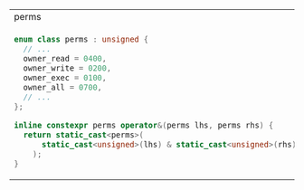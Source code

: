 <table>
<tr>
<td> perms </td> <td> directory_options </td> <td> perm_options </td>
</tr>
<tr>
<td>

```c++
enum class perms : unsigned {
  // ...
  owner_read = 0400,
  owner_write = 0200,
  owner_exec = 0100,
  owner_all = 0700,
  // ...
};

inline constexpr perms operator&(perms lhs, perms rhs) {
  return static_cast<perms>(
      static_cast<unsigned>(lhs) & static_cast<unsigned>(rhs)
    );
}
```

</td>

<td>

```c++
enum class directory_options: unsigned char {
  none = 0,
  follow_directory_symlink = 1,
  skip_permission_denied = 2
};

inline constexpr directory_options operator&(directory_options lhs,
                                             directory_options rhs) {
  return static_cast<directory_options>(
      static_cast<unsigned char>(lhs) & static_cast<unsigned char>(rhs)
    );
}
```

</td>

<td>

```c++
enum class perm_options: unsigned char {
  replace = 1,
  add = 2,
  remove = 4,
  nofollow = 8
};

inline constexpr perm_options operator&(perm_options lhs, perm_options rhs) {
  return static_cast<perm_options>(
      static_cast<unsigned>(lhs) & static_cast<unsigned>(rhs)
  );
}
```

</td>

</tr>
<tr>
</tr>
</table>
